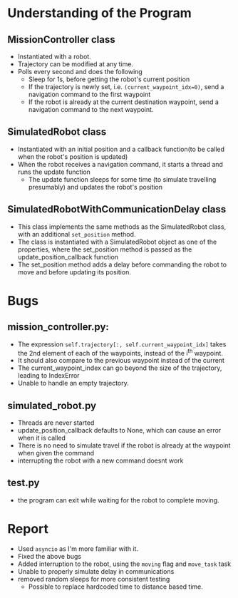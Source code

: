 # Understanding of the Program

## MissionController class
- Instantiated with a robot.
- Trajectory can be modified at any time.
- Polls every second and does the following
    - Sleep for 1s, before getting the robot's current position
    - If the trajectory is newly set, i.e. `(current_waypoint_idx=0)`, send a navigation command to the first waypoint
    - If the robot is already at the current destination waypoint, send a navigation command to the next waypoint.

## SimulatedRobot class
- Instantiated with an initial position and a callback function(to be called when the robot's position is updated)
- When the robot receives a navigation command, it starts a thread and runs the update function
    - The update function sleeps for some time (to simulate travelling presumably) and updates the robot's position

## SimulatedRobotWithCommunicationDelay class
- This class implements the same methods as the SimulatedRobot class, with an additional `set_position` method.
- The class is instantiated with a SimulatedRobot object as one of the properties, where the set_position method is passed as the update_position_callback function
- The set_position method adds a delay before commanding the robot to move and before updating its position.

# Bugs

## mission_controller.py:
- The expression `self.trajectory[:, self.current_waypoint_idx]` takes the 2nd element of each of the waypoints, instead of the i<sup>th</sup> waypoint.
- It should also compare to the previous waypoint instead of the current
- The current_waypoint_index can go beyond the size of the trajectory, leading to IndexError
- Unable to handle an empty trajectory.

## simulated_robot.py
- Threads are never started
- update_position_callback defaults to None, which can cause an error when it is called
- There is no need to simulate travel if the robot is already at the waypoint when given the command
- interrupting the robot with a new command doesnt work

## test.py
- the program can exit while waiting for the robot to complete moving.


# Report
- Used `asyncio` as I'm more familiar with it.
- Fixed the above bugs
- Added interruption to the robot, using the `moving` flag and `move_task` task
- Unable to properly simulate delay in communications
- removed random sleeps for more consistent testing
    - Possible to replace hardcoded time to distance based time.
